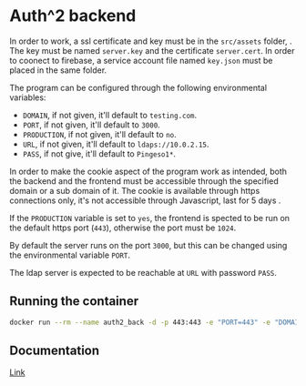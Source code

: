 # Auth^2 backend
In order to work, a ssl certificate and key must be in the `src/assets` folder, . The key must be named `server.key` and the certificate `server.cert`. In order to coonect to firebase, a service account file named `key.json` must be placed in the same folder.

The program can be configured through the following environmental variables:
* `DOMAIN`, if not given, it'll default to `testing.com`.
* `PORT`, if not given, it'll default to `3000`.
* `PRODUCTION`, if not given, it'll default to `no`.
* `URL`, if not given, it'll default to `ldaps://10.0.2.15`.
* `PASS`, if not give, it'll default to `Pingeso1*`.

In order to make the cookie aspect of the program work as intended, both the backend and the frontend must be accessible through the specified domain or a sub domain of it. The cookie is available through https connections only, it's not accessible through Javascript, last for 5 days .

If the `PRODUCTION` variable is set to `yes`, the frontend is spected to be run on the default https port (`443`), otherwise the port must be `1024`.

By default the server runs on the port `3000`, but this can be changed using the environmental variable `PORT`.

The ldap server is expected to be reachable at `URL` with password `PASS`.

## Running the container

```sh
docker run --rm --name auth2_back -d -p 443:443 -e "PORT=443" -e "DOMAIN=catteam.tk" -e "PRODUCTION=yes" -e "URL=ldaps://35.192.174.192" -e "PASS=Pingeso1*" auth2_backend
```

## Documentation
[Link](https://docs.google.com/document/d/1lF-Oo39UGKvF1jVQyOZyYOtqFlvhjIsCm-c1tqYTX4U/edit?usp=sharing)
